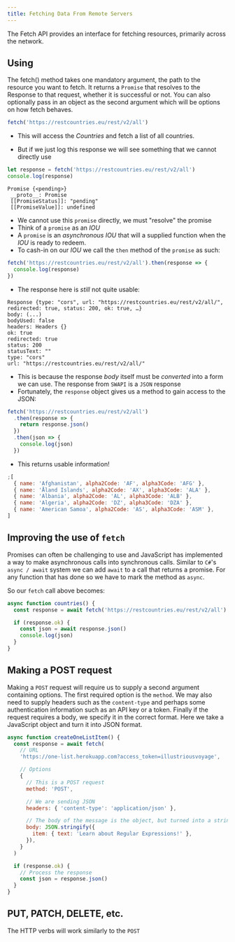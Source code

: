 ```yaml
---
title: Fetching Data From Remote Servers
---
```


The Fetch API provides an interface for fetching resources, primarily across the
network.

## Using

The fetch() method takes one mandatory argument, the path to the resource you
want to fetch. It returns a `Promise` that resolves to the Response to that
request, whether it is successful or not. You can also optionally pass in an
object as the second argument which will be options on how fetch behaves.

```javascript
fetch('https://restcountries.eu/rest/v2/all')
```

- This will access the _Countries_ and fetch a list of all countries.

- But if we just log this response we will see something that we cannot directly
  use

```javascript
let response = fetch('https://restcountries.eu/rest/v2/all')
console.log(response)
```

```
Promise {<pending>}
 __proto__: Promise
 [[PromiseStatus]]: "pending"
 [[PromiseValue]]: undefined
```

- We cannot use this `promise` directly, we must "resolve" the promise
- Think of a `promise` as an _IOU_
- A `promise` is an _asynchronous_ _IOU_ that will a supplied function when the
  _IOU_ is ready to redeem.
- To cash-in on our _IOU_ we call the `then` method of the `promise` as such:

```javascript
fetch('https://restcountries.eu/rest/v2/all').then(response => {
  console.log(response)
})
```

- The response here is _still_ not quite usable:

```
Response {type: "cors", url: "https://restcountries.eu/rest/v2/all/", redirected: true, status: 200, ok: true, …}
body: (...)
bodyUsed: false
headers: Headers {}
ok: true
redirected: true
status: 200
statusText: ""
type: "cors"
url: "https://restcountries.eu/rest/v2/all/"
```

- This is because the response _body_ itself must be _converted_ into a form we
  can use. The response from `SWAPI` is a `JSON` response
- Fortunately, the `response` object gives us a method to gain access to the
  JSON:

```javascript
fetch('https://restcountries.eu/rest/v2/all')
  .then(response => {
    return response.json()
  })
  .then(json => {
    console.log(json)
  })
```

- This returns usable information!

```javascript
;[
  { name: 'Afghanistan', alpha2Code: 'AF', alpha3Code: 'AFG' },
  { name: 'Åland Islands', alpha2Code: 'AX', alpha3Code: 'ALA' },
  { name: 'Albania', alpha2Code: 'AL', alpha3Code: 'ALB' },
  { name: 'Algeria', alpha2Code: 'DZ', alpha3Code: 'DZA' },
  { name: 'American Samoa', alpha2Code: 'AS', alpha3Code: 'ASM' },
]
```

## Improving the use of `fetch`

Promises can often be challenging to use and JavaScript has implemented a way to
make asynchronous calls into synchronous calls. Similar to `C#`'s
`async / await` system we can add `await` to a call that returns a promise. For
any function that has done so we have to mark the method as `async`.

So our `fetch` call above becomes:

```javascript
async function countries() {
  const response = await fetch('https://restcountries.eu/rest/v2/all')

  if (response.ok) {
    const json = await response.json()
    console.log(json)
  }
}
```

## Making a POST request

Making a `POST` request will require us to supply a second argument containing
options. The first required option is the `method`. We may also need to supply
headers such as the `content-type` and perhaps some authentication information
such as an API key or a token. Finally if the request requires a body, we
specify it in the correct format. Here we take a JavaScript object and turn it
into JSON format.

```javascript
async function createOneListItem() {
  const response = await fetch(
    // URL
    'https://one-list.herokuapp.com?access_token=illustriousvoyage',

    // Options
    {
      // This is a POST request
      method: 'POST',

      // We are sending JSON
      headers: { 'content-type': 'application/json' },

      // The body of the message is the object, but turned into a string in JSON format
      body: JSON.stringify({
        item: { text: 'Learn about Regular Expressions!' },
      }),
    }
  )

  if (response.ok) {
    // Process the response
    const json = response.json()
  }
}
```

## PUT, PATCH, DELETE, etc.

The HTTP verbs will work similarly to the `POST`

